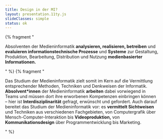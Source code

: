 ```yaml
---
title: Design in der MI?
layout: presentation.11ty.js
slideClasses: simple
status: ok
---
```


{% fragment "<p>Absolventen der Medieninformatik <strong>analysieren, realisieren, betreiben</strong> und <strong>evaluieren informationstechnische Prozesse</strong> und <strong>Systeme</strong> zur Gestaltung, Produktion, Bearbeitung, Distribution und Nutzung <strong>medienbasierter Informationen.</strong></p>" %}
{% fragment "<p>Das Studium der Medieninformatik zielt somit im Kern auf die Vermittlung entsprechender Methoden, Techniken und Denkweisen der Informatik. <strong>Absolvent*innen</strong> der Medieninformatik <strong>arbeiten</strong> dabei vorwiegend in Teams und müssen dort ihre erworbenen Kompetenzen einbringen können – hier ist <strong>Interdisziplinarität</strong> gefragt, erwünscht und gefordert. Auch darauf bereitet das Studium der Medieninformatik vor: es <strong>vermittelt Sichtweisen</strong> und Techniken aus verschiedenen Fachgebieten, von Computergrafik über Mensch-Computer-Interaktion bis <strong>Videoproduktion,</strong> von <strong>Kommunikationsdesign</strong> über Programmentwicklung bis Marketing.
</p>" %}
